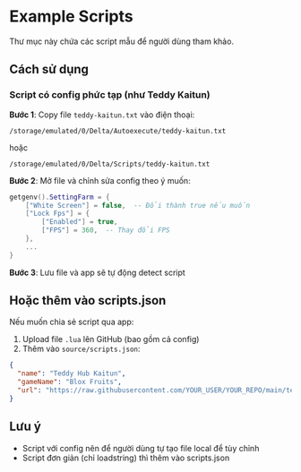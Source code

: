 # Example Scripts

Thư mục này chứa các script mẫu để người dùng tham khảo.

## Cách sử dụng

### Script có config phức tạp (như Teddy Kaitun)

**Bước 1**: Copy file `teddy-kaitun.txt` vào điện thoại:
```
/storage/emulated/0/Delta/Autoexecute/teddy-kaitun.txt
```
hoặc
```
/storage/emulated/0/Delta/Scripts/teddy-kaitun.txt
```

**Bước 2**: Mở file và chỉnh sửa config theo ý muốn:
```lua
getgenv().SettingFarm = {
    ["White Screen"] = false,  -- Đổi thành true nếu muốn
    ["Lock Fps"] = {
        ["Enabled"] = true,
        ["FPS"] = 360,  -- Thay đổi FPS
    },
    ...
}
```

**Bước 3**: Lưu file và app sẽ tự động detect script

## Hoặc thêm vào scripts.json

Nếu muốn chia sẻ script qua app:

1. Upload file `.lua` lên GitHub (bao gồm cả config)
2. Thêm vào `source/scripts.json`:
```json
{
  "name": "Teddy Hub Kaitun",
  "gameName": "Blox Fruits",
  "url": "https://raw.githubusercontent.com/YOUR_USER/YOUR_REPO/main/teddy-kaitun.lua"
}
```

## Lưu ý

- Script với config nên để người dùng tự tạo file local để tùy chỉnh
- Script đơn giản (chỉ loadstring) thì thêm vào scripts.json
